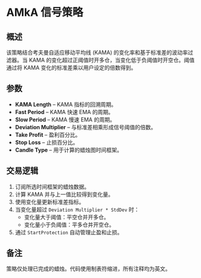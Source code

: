 # AMkA 信号策略

## 概述

该策略结合考夫曼自适应移动平均线 (KAMA) 的变化率和基于标准差的波动率过滤器。当 KAMA 的变化超过正阈值时开多仓，当变化低于负阈值时开空仓。阈值通过将 KAMA 变化的标准差乘以用户设定的倍数得到。

## 参数

- **KAMA Length** – KAMA 指标的回溯周期。
- **Fast Period** – KAMA 快速 EMA 的周期。
- **Slow Period** – KAMA 慢速 EMA 的周期。
- **Deviation Multiplier** – 与标准差相乘形成信号阈值的倍数。
- **Take Profit** – 盈利百分比。
- **Stop Loss** – 止损百分比。
- **Candle Type** – 用于计算的蜡烛图时间框架。

## 交易逻辑

1. 订阅所选时间框架的蜡烛数据。
2. 计算 KAMA 并与上一值比较得到变化量。
3. 使用变化量更新标准差指标。
4. 当变化量超过 `Deviation Multiplier * StdDev` 时：
   - 变化量大于阈值：平空仓并开多仓。
   - 变化量小于负阈值：平多仓并开空仓。
5. 通过 `StartProtection` 自动管理止盈和止损。

## 备注

策略仅处理已完成的蜡烛。代码使用制表符缩进，所有注释均为英文。
